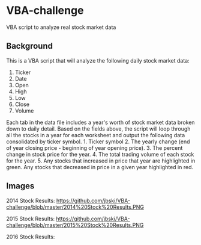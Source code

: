 # VBA-challenge
VBA script to analyze real stock market data

## Background

This is a VBA script that will analyze the following daily stock market data:
  1. Ticker
  2. Date
  3. Open
  4. High
  5. Low
  6. Close
  7. Volume
  
Each tab in the data file includes a year's worth of stock market data broken down to daily detail. Based on the fields above, the script will loop through all the stocks in a year for each worksheet and output the following data consolidated by ticker symbol.
    1. Ticker symbol
    2. The yearly change (end of year closing price - beginning of year opening price).
    3. The percent change in stock price for the year.
    4. The total trading volume of each stock for the year.
    5. Any stocks that increased in price that year are highlighted in green. Any stocks that decreased in price in a given year highlighted in red.
    
## Images

2014 Stock Results:
https://github.com/jbski/VBA-challenge/blob/master/2014%20Stock%20Results.PNG

2015 Stock Results:
https://github.com/jbski/VBA-challenge/blob/master/2015%20Stock%20Results.PNG

2016 Stock Results:

    
